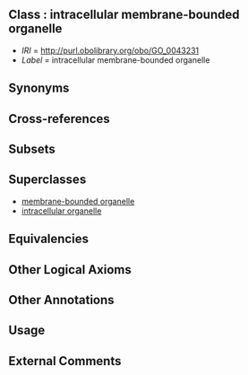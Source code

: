 
## Class : intracellular membrane-bounded organelle

 * *IRI* = http://purl.obolibrary.org/obo/GO_0043231
 * *Label* = intracellular membrane-bounded organelle

## Synonyms


## Cross-references


## Subsets


## Superclasses

 * [membrane-bounded organelle](../../GO/27/GO_0043227.md)
 * [intracellular organelle](../../GO/29/GO_0043229.md)

## Equivalencies


## Other Logical Axioms


## Other Annotations


## Usage


## External Comments

